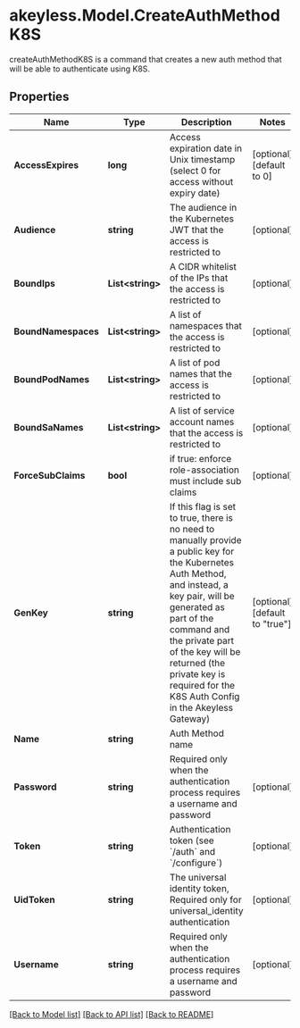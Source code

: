 # akeyless.Model.CreateAuthMethodK8S
createAuthMethodK8S is a command that creates a new auth method that will be able to authenticate using K8S.
## Properties

Name | Type | Description | Notes
------------ | ------------- | ------------- | -------------
**AccessExpires** | **long** | Access expiration date in Unix timestamp (select 0 for access without expiry date) | [optional] [default to 0]
**Audience** | **string** | The audience in the Kubernetes JWT that the access is restricted to | [optional] 
**BoundIps** | **List&lt;string&gt;** | A CIDR whitelist of the IPs that the access is restricted to | [optional] 
**BoundNamespaces** | **List&lt;string&gt;** | A list of namespaces that the access is restricted to | [optional] 
**BoundPodNames** | **List&lt;string&gt;** | A list of pod names that the access is restricted to | [optional] 
**BoundSaNames** | **List&lt;string&gt;** | A list of service account names that the access is restricted to | [optional] 
**ForceSubClaims** | **bool** | if true: enforce role-association must include sub claims | [optional] 
**GenKey** | **string** | If this flag is set to true, there is no need to manually provide a public key for the Kubernetes Auth Method, and instead, a key pair, will be generated as part of the command and the private part of the key will be returned (the private key is required for the K8S Auth Config in the Akeyless Gateway) | [optional] [default to "true"]
**Name** | **string** | Auth Method name | 
**Password** | **string** | Required only when the authentication process requires a username and password | [optional] 
**Token** | **string** | Authentication token (see &#x60;/auth&#x60; and &#x60;/configure&#x60;) | [optional] 
**UidToken** | **string** | The universal identity token, Required only for universal_identity authentication | [optional] 
**Username** | **string** | Required only when the authentication process requires a username and password | [optional] 

[[Back to Model list]](../README.md#documentation-for-models) [[Back to API list]](../README.md#documentation-for-api-endpoints) [[Back to README]](../README.md)

